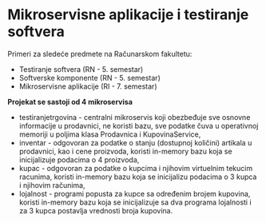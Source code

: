 # Mikroservisne aplikacije i testiranje softvera

Primeri za sledeće predmete na Računarskom fakultetu: 

- Testiranje softvera (RN - 5. semestar)
- Softverske komponente (RN - 5. semestar)
- Mikroservisne aplikacije (RI - 7. semestar)


**Projekat se sastoji od 4 mikroservisa**

- testiranjetrgovina - centralni mikroservis koji obezbeđuje sve osnovne informacije u prodavnici, ne koristi bazu, sve podatke čuva u operativnoj memoriji u poljima klasa Prodavnica i KupovinaService,
- inventar - odgovoran za podatke o stanju (dostupnoj količini) artikala u prodavnici, kao i cene proizvoda, koristi in-memory bazu koja se inicijalizuje  podacima o 4 proizvoda,
- kupac - odgovoran za podatke o kupcima i njihovim virtuelnim tekucim racunima, koristi in-memory bazu koja se inicijalizu podacima o 3 kupca i njihovim računima,
- lojalnost - programi popusta za kupce sa određenim brojem kupovina, koristi in-memory bazu koja se inicijalizuje sa dva programa lojalnosti i za 3 kupca postavlja vrednosti broja kupovina. 
